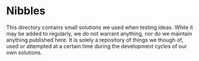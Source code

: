 # Nibbles
This directory contains small solutions we used when testing ideas. While it may be added to regularly, we do not warrant anything, nor do we maintain anything published here. It is solely a repository of things we though of, used or attempted at a certain time during the development cycles of our own solutions.
